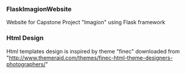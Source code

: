 ### FlaskImagionWebsite
Website for Capstone Project "Imagion" using Flask framework

### Html Design
Html templates design is inspired by theme "finec" downloaded from "http://www.themeraid.com/themes/finec-html-theme-designers-photographers/"


